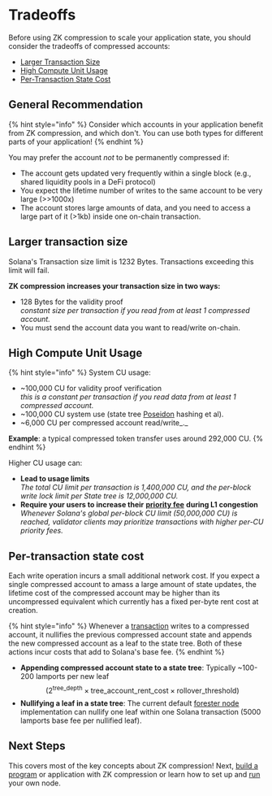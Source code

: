 # Tradeoffs

Before using ZK compression to scale your application state, you should consider the tradeoffs of compressed accounts:

* [Larger Transaction Size](tradeoffs.md#larger-transaction-size)
* [High Compute Unit Usage](tradeoffs.md#high-compute-unit-usage)
* [Per-Transaction State Cost](tradeoffs.md#per-transaction-state-cost)

## General Recommendation

{% hint style="info" %}
Consider which accounts in your application benefit from ZK compression, and which don't. You can use both types for different parts of your application!
{% endhint %}

You may prefer the account _not_ to be permanently compressed if:

* The account gets updated very frequently within a single block (e.g., shared liquidity pools in a DeFi protocol)
* You expect the lifetime number of writes to the same account to be very large (>>1000x)
* The account stores large amounts of data, and you need to access a large part of it (>1kb) inside one on-chain transaction.

## **Larger transaction size**

Solana's Transaction size limit is 1232 Bytes. Transactions exceeding this limit will fail.

**ZK compression increases your transaction size in two ways:**

* 128 Bytes for the validity proof\
  _constant size per transaction if you read from at least 1 compressed account._
* You must send the account data you want to read/write on-chain.

## **High Compute Unit Usage**

{% hint style="info" %}
System CU usage:

* \~100,000 CU for validity proof verification\
  _this is a constant per transaction if you read data from at least 1 compressed account._
* \~100,000 CU system use (state tree [Poseidon](https://eprint.iacr.org/2019/458.pdf) hashing et al).
* \~6,000 CU per compressed account read/write_._

**Example**: a typical compressed token transfer uses around 292,000 CU.
{% endhint %}

Higher CU usage can:

* **Lead to usage limits**\
  _The total CU limit per transaction is 1,400,000 CU, and the per-block write lock limit per State tree is 12,000,000 CU._&#x20;
* **Require your users to increase their** [**priority fee**](https://solana.com/developers/guides/advanced/how-to-use-priority-fees) **during L1 congestion**\
  _Whenever Solana's global per-block CU limit (50,000,000 CU) is reached, validator clients may prioritize transactions with higher per-CU priority fees._

## Per-transaction state cost&#x20;

Each write operation incurs a small additional network cost. If you expect a single compressed account to amass a large amount of state updates, the lifetime cost of the compressed account may be higher than its uncompressed equivalent which currently has a fixed per-byte rent cost at creation.

{% hint style="info" %}
Whenever a [transaction](lifecycle-of-a-transaction.md) writes to a compressed account, it nullifies the previous compressed account state and appends the new compressed account as a leaf to the state tree. Both of these actions incur costs that add to Solana's base fee.
{% endhint %}

* **Appending compressed account state to a state tree**: Typically \~100-200 lamports per new leaf\
  $$\left( 2^{\text{tree\_depth}} \times \text{tree\_account\_rent\_cost} \times \text{rollover\_threshold} \right)$$
* **Nullifying a leaf in a state tree**: The current default [forester node](../../node-operators/run-a-node.md#light-forester-node) implementation can nullify one leaf within one Solana transaction (5000 lamports base fee per nullified leaf).

## Next Steps

This covers most of the key concepts about ZK compression! Next, [build a program](../../introduction/intro-to-development.md#on-chain-program-development) or application with ZK compression or learn how to set up and [run](../../node-operators/run-a-node.md) your own node.
